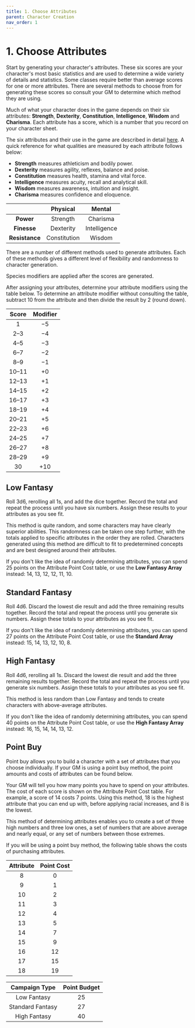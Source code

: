```yaml
---
title: 1. Choose Attributes
parent: Character Creation
nav_order: 1
---
```


# 1. Choose Attributes
Start by generating your character's attributes. These six scores are your character's most basic statistics and are used to determine a wide variety of details and statistics. Some classes require better than average scores for one or more attributes. There are several methods to choose from for generating these scores so consult your GM to determine which method they are using.

Much of what your character does in the game depends on their six attributes: **Strength**, **Dexterity**, **Constitution**, **Intelligence**, **Wisdom** and **Charisma**. Each attribute has a score, which is a number that you record on your character sheet.

The six attributes and their use in the game are described in detail [here](https://stormchaserroleplaying.com/stormchaserRPG/UsingAbilityScores/). A quick reference for what qualities are measured by each attribute follows below:

* **Strength** measures athleticism and bodily power.
* **Dexterity** measures agility, reflexes, balance and poise.
* **Constitution** measures health, stamina and vital force.
* **Intelligence** measures acuity, recall and analytical skill.
* **Wisdom** measures awareness, intuition and insight.
* **Charisma** measures confidence and eloquence.

|   | Physical | Mental |
|:-:|:--------:|:------:|
| **Power** | Strength | Charisma |
| **Finesse** | Dexterity | Intelligence |
| **Resistance** | Constitution | Wisdom |

There are a number of different methods used to generate attributes. Each of these methods gives a different level of flexibility and randomness to character generation.

Species modifiers are applied after the scores are generated.

After assigning your attributes, determine your attribute modifiers using the table below. To determine an attribute modifier without consulting the table, subtract 10 from the attribute and then divide the result by 2 (round down).

| Score | Modifier |
|:-----:|:--------:|
| 1 | −5 |
| 2–3 | −4 |
| 4–5 | −3 |
| 6–7 | −2 |
| 8–9 | −1 |
| 10–11 | +0 |
| 12–13 | +1 |
| 14–15 | +2 |
| 16–17 | +3 |
| 18–19 | +4 |
| 20–21 | +5 |
| 22–23 | +6 |
| 24–25 | +7 |
| 26–27 | +8 |
| 28–29 | +9 |
| 30 | +10 |

## Low Fantasy
Roll 3d6, rerolling all 1s, and add the dice together. Record the total and repeat the process until you have six numbers. Assign these results to your attributes as you see fit.

This method is quite random, and some characters may have clearly superior abilities. This randomness can be taken one step further, with the totals applied to specific attributes in the order they are rolled. Characters generated using this method are difficult to fit to predetermined concepts and are best designed around their attributes.

If you don't like the idea of randomly determining attributes, you can spend 25 points on the Attribute Point Cost table, or use the **Low Fantasy Array** instead: 14, 13, 12, 12, 11, 10.

## Standard Fantasy
Roll 4d6. Discard the lowest die result and add the three remaining results together. Record the total and repeat the process until you generate six numbers. Assign these totals to your attributes as you see fit.

If you don't like the idea of randomly determining attributes, you can spend 27 points on the Attribute Point Cost table, or use the **Standard Array** instead: 15, 14, 13, 12, 10, 8.

## High Fantasy
Roll 4d6, rerolling all 1s. Discard the lowest die result and add the three remaining results together. Record the total and repeat the process until you generate six numbers. Assign these totals to your attributes as you see fit.

This method is less random than Low Fantasy and tends to create characters with above-average attributes.

If you don't like the idea of randomly determining attributes, you can spend 40 points on the Attribute Point Cost table, or use the **High Fantasy Array** instead: 16, 15, 14, 14, 13, 12.

## Point Buy
Point buy allows you to build a character with a set of attributes that you choose individually. If your GM is using a point buy method, the point amounts and costs of attributes can be found below.

Your GM will tell you how many points you have to spend on your attributes. The cost of each score is shown on the Attribute Point Cost table. For example, a score of 14 costs 7 points. Using this method, 18 is the highest attribute that you can end up with, before applying racial increases, and 8 is the lowest.

This method of determining attributes enables you to create a set of three high numbers and three low ones, a set of numbers that are above average and nearly equal, or any set of numbers between those extremes.

If you will be using a point buy method, the following table shows the costs of purchasing attributes.

| Attribute | Point Cost |
|:---------:|:----------:|
| 8 | 0 |
| 9 | 1 |
| 10 | 2 |
| 11 | 3 |
| 12 | 4 |
| 13 | 5 |
| 14 | 7 |
| 15 | 9 |
|16 | 12 |
| 17 | 15 |
| 18 | 19 |

| Campaign Type | Point Budget |
|:-------------:|:------------:|
| Low Fantasy | 25 |
| Standard Fantasy | 27 |
| High Fantasy | 40 |
